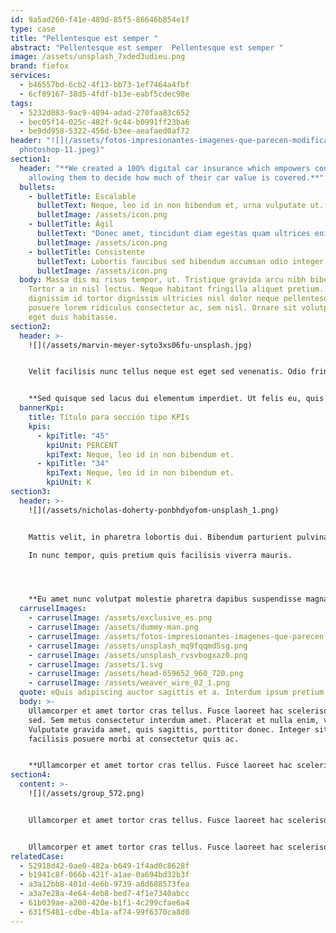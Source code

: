 ```yaml
---
id: 9a5ad260-f41e-489d-85f5-86646b854e1f
type: case
title: "Pellentesque est semper "
abstract: "Pellentesque est semper  Pellentesque est semper "
image: /assets/unsplash_7xded3udieu.png
brand: fiefox
services:
  - b46557bd-6cb2-4f13-bb73-1ef7464a4fbf
  - 6cf89167-38d5-4fdf-b13e-eabf5cdec98e
tags:
  - 5232d083-9ac9-4894-adad-270faa83c652
  - bec05f14-025c-482f-9c44-b0991ff23ba6
  - be9dd958-5322-456d-b3ee-aeafaed0af72
header: "![](/assets/fotos-impresionantes-imagenes-que-parecen-modificadas-con-\
  photoshop-11.jpeg)"
section1:
  header: "**We created a 100% digital car insurance which empowers consumers by
    allowing them to decide how much of their car value is covered.**"
  bullets:
    - bulletTitle: Escalable
      bulletText: Neque, leo id in non bibendum et, urna vulputate ut. Mattis.
      bulletImage: /assets/icon.png
    - bulletTitle: Ágil
      bulletText: "Donec amet, tincidunt diam egestas quam ultrices enim. "
      bulletImage: /assets/icon.png
    - bulletTitle: Consistente
      bulletText: Lobortis faucibus sed bibendum accumsan odio integer.
      bulletImage: /assets/icon.png
  body: Massa dis mi risus tempor, ut. Tristique gravida arcu nibh bibendum donec.
    Tortor a in nisl lectus. Neque habitant fringilla aliquet pretium. Eget
    dignissim id tortor dignissim ultricies nisl dolor neque pellentesque. Sed
    posuere lorem ridiculus consectetur ac, sem nisl. Ornare sit volutpat tempus
    eget duis habitasse.
section2:
  header: >-
    ![](/assets/marvin-meyer-syto3xs06fu-unsplash.jpg)


    Velit facilisis nunc tellus neque est eget sed venenatis. Odio fringilla ultrices sit nunc elit eget arcu. Sagittis, lacinia accumsan urna nunc pellentesque pretium amet. Dolor enim risus dignissim purus iaculis quam vulputate quis duis. Magna viverra amet, sapien massa purus fermentum amet elit rutrum. 


    **Sed quisque sed lacus dui elementum imperdiet. Ut felis eu, quis pellentesque ipsum, magna placerat urna.**
  bannerKpi:
    title: Título para sección tipo KPIs
    kpis:
      - kpiTitle: "45"
        kpiUnit: PERCENT
        kpiText: Neque, leo id in non bibendum et.
      - kpiTitle: "34"
        kpiText: Neque, leo id in non bibendum et.
        kpiUnit: K
section3:
  header: >-
    ![](/assets/nicholas-doherty-ponbhdyofom-unsplash_1.png)


    Mattis velit, in pharetra lobortis dui. Bibendum parturient pulvinar odio nisl, id habitant sit. Sit quam nunc, enim lobortis sed purus nec. Tincidunt lorem interdum tempor etiam. Et, imperdiet sit lobortis ultrices.

    In nunc tempor, quis pretium quis facilisis viverra mauris.




    **Eu amet nunc volutpat molestie pharetra dapibus suspendisse magna.**
  carruselImages:
    - carruselImage: /assets/exclusive_es.png
    - carruselImage: /assets/dummy-man.png
    - carruselImage: /assets/fotos-impresionantes-imagenes-que-parecen-modificadas-con-photoshop-11.jpeg
    - carruselImage: /assets/unsplash_mq9fqqmd5sg.png
    - carruselImage: /assets/unsplash_rvsvbogxaz0.png
    - carruselImage: /assets/1.svg
    - carruselImage: /assets/head-659652_960_720.png
    - carruselImage: /assets/weaver_wire_02_1.png
  quote: eQuis adipiscing auctor sagittis et a. Interdum ipsum pretium id non
  body: >-
    Ullamcorper et amet tortor cras tellus. Fusce laoreet hac scelerisque id eu
    sed. Sem metus consectetur interdum amet. Placerat et nulla enim, venenatis.
    Vulputate gravida amet, quis sagittis, porttitor donec. Integer sit sit
    facilisis posuere morbi at consectetur quis ac.


    **Ullamcorper et amet tortor cras tellus. Fusce laoreet hac scelerisque id eu sed. Sem metus consectetur interdum amet. Placerat et nulla enim, venenatis. Vulputate gravida amet, quis sagittis, porttitor donec. Integer sit sit facilisis posuere morbi at consectetur quis ac.**
section4:
  content: >-
    ![](/assets/group_572.png)


    Ullamcorper et amet tortor cras tellus. Fusce laoreet hac scelerisque id eu sed. Sem metus consectetur interdum amet. Placerat et nulla enim, venenatis. Vulputate gravida amet, quis sagittis, porttitor donec. Integer sit sit facilisis posuere morbi at consectetur quis ac.


    Ullamcorper et amet tortor cras tellus. Fusce laoreet hac scelerisque id eu sed. Sem metus consectetur interdum amet. Placerat et nulla enim, venenatis. Vulputate gravida amet, quis sagittis, porttitor donec. Integer sit sit facilisis posuere morbi at consectetur quis ac.
relatedCase:
  - 52918d42-0ae0-482a-b649-1f4ad0c8628f
  - b1941c8f-066b-421f-a1ae-0a694bd32b3f
  - a3a12bb8-401d-4e6b-9739-a8d688573fea
  - a3a7e28a-4e64-4eb8-bed7-4f1e7340abcc
  - 61b039ae-a280-420e-b1f1-4c299cfae6a4
  - 631f5481-cdbe-4b1a-af74-99f6370ca8d0
---
```

